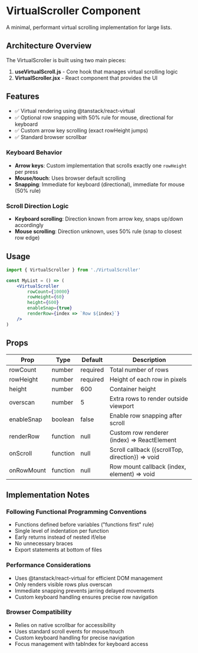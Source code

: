 # VirtualScroller Component

A minimal, performant virtual scrolling implementation for large lists.

## Architecture Overview

The VirtualScroller is built using two main pieces:

1. **useVirtualScroll.js** - Core hook that manages virtual scrolling logic
2. **VirtualScroller.jsx** - React component that provides the UI

## Features

- ✅ Virtual rendering using @tanstack/react-virtual
- ✅ Optional row snapping with 50% rule for mouse, directional for keyboard
- ✅ Custom arrow key scrolling (exact rowHeight jumps)
- ✅ Standard browser scrollbar

### Keyboard Behavior
- **Arrow keys**: Custom implementation that scrolls exactly one `rowHeight` per press
- **Mouse/touch**: Uses browser default scrolling
- **Snapping**: Immediate for keyboard (directional), immediate for mouse (50% rule)

### Scroll Direction Logic
- **Keyboard scrolling**: Direction known from arrow key, snaps up/down accordingly
- **Mouse scrolling**: Direction unknown, uses 50% rule (snap to closest row edge)

## Usage

```jsx
import { VirtualScroller } from './VirtualScroller'

const MyList = () => (
    <VirtualScroller 
        rowCount={10000}
        rowHeight={60}
        height={600}
        enableSnap={true}
        renderRow={index => `Row ${index}`}
    />
)
```

## Props

| Prop | Type | Default | Description |
|------|------|---------|-------------|
| rowCount | number | required | Total number of rows |
| rowHeight | number | required | Height of each row in pixels |
| height | number | 600 | Container height |
| overscan | number | 5 | Extra rows to render outside viewport |
| enableSnap | boolean | false | Enable row snapping after scroll |
| renderRow | function | null | Custom row renderer (index) => ReactElement |
| onScroll | function | null | Scroll callback ({scrollTop, direction}) => void |
| onRowMount | function | null | Row mount callback (index, element) => void |

## Implementation Notes

### Following Functional Programming Conventions
- Functions defined before variables ("functions first" rule)
- Single level of indentation per function
- Early returns instead of nested if/else
- No unnecessary braces
- Export statements at bottom of files

### Performance Considerations
- Uses @tanstack/react-virtual for efficient DOM management
- Only renders visible rows plus overscan
- Immediate snapping prevents jarring delayed movements
- Custom keyboard handling ensures precise row navigation

### Browser Compatibility
- Relies on native scrollbar for accessibility
- Uses standard scroll events for mouse/touch
- Custom keyboard handling for precise navigation
- Focus management with tabIndex for keyboard access

